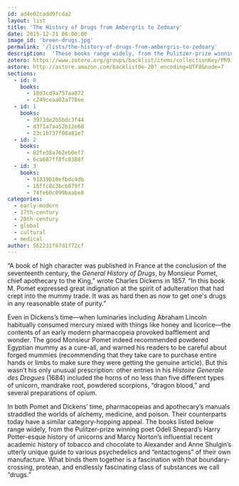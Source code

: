 ```yaml
---
id: ad4e02cadd9fcda2
layout: list
title: 'The History of Drugs from Ambergris to Zedoary'
date: 2015-12-21 06:00:00
image_id: 'breen-drugs.jpg'
permalink: '/lists/the-history-of-drugs-from-ambergris-to-zedoary'
description:  'These books range widely, from the Pulitzer-prize winning poet Odell Shepard’s Harry Potter-esque history of unicorns and Marcy Norton’s influential recent academic history of tobacco and chocolate to Alexander and Anne Shulgin’s utterly unique guide to various psychedelics and “entactogens” of their own manufacture. What binds them together is a fascination with that boundary-crossing, protean, and endlessly fascinating class of substances we call “drugs.”'
zotero: https://www.zotero.org/groups/backlist/items/collectionKey/PR9JQQA6
astore: http://astore.amazon.com/backlist0e-20?_encoding=UTF8&node=7
sections: 
  - id: 0
    books:
      - 18d3cd9a757aa872
      - c249ceaa02a778ee
  - id: 1
    books:
      - 3973de2b5bdc3f44
      - d371a7aa52b12e68
      - 23c1b737f08a81e7
  - id: 2
    books:
      - 82fe38a762eb0ef7
      - 6ca687ff8fc8388f
  - id: 3
    books:
      - 91839b10efbdc4db
      - 18ffc8c3bcb879f7
      - 74fe60c899baabe8
categories:
  - early-modern
  - 17th-century
  - 20th-century
  - global
  - cultural
  - medical
author: 562231f67d1f72cf
---
```

“A book of high character was published in France at the conclusion of the seventeenth century, the _General History of Drugs_, by Monsieur Pomet, chief apothecary to the King,” wrote Charles Dickens in 1857. “In this book M. Pomet expressed great indignation at the spirit of adulteration that had crept into the mummy trade. It was as hard then as now to get one's drugs in any reasonable state of purity.” 

Even in Dickens’s time—when luminaries including Abraham Lincoln habitually consumed mercury mixed with things like honey and licorice—the contents of an early modern pharmacopeia provoked bafflement and wonder. The good Monsieur Pomet indeed recommended powdered Egyptian mummy as a cure-all, and warned his readers to be careful about forged mummies (recommending that they take care to purchase entire hands or limbs to make sure they were getting the genuine article). But this wasn’t his only unusual prescription: other entries in his _Histoire Generale des Drogues_ (1684) included the horns of no less than five different types of unicorn, mandrake root, powdered scorpions, “dragon blood,” and several preparations of opium. 

In both Pomet and Dickens’ time, pharmacopeias and apothecary’s manuals straddled the worlds of alchemy, medicine, and poison. Their counterparts today have a similar category-hopping appeal. The books listed below range widely, from the Pulitzer-prize winning poet Odell Shepard’s Harry Potter-esque history of unicorns and Marcy Norton’s influential recent academic history of tobacco and chocolate to Alexander and Anne Shulgin’s utterly unique guide to various psychedelics and “entactogens” of their own manufacture. What binds them together is a fascination with that boundary-crossing, protean, and endlessly fascinating class of substances we call “drugs.”